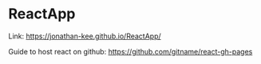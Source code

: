# ReactApp
Link: https://jonathan-kee.github.io/ReactApp/

Guide to host react on github: https://github.com/gitname/react-gh-pages
